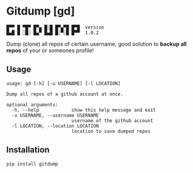 # Gitdump [gd]

```
█▀▀ █ ▀█▀ █▀▄ █░█ █▀▄▀█ █▀█  version
█▄█ █ ░█░ █▄▀ █▄█ █░▀░█ █▀▀  1.0.2  
```
Dump (clone) all repos of certain username, good solution to **backup all repos** of your or someones profile!


## Usage

```
usage: gd [-h] [-u USERNAME] [-l LOCATION]

Dump all repos of a github account at once.

optional arguments:
  -h, --help            show this help message and exit
  -u USERNAME, --username USERNAME
                        username of the github account
  -l LOCATION, --location LOCATION
                        location to save dumped repos
```


## Installation

```
pip install gitdump
```
